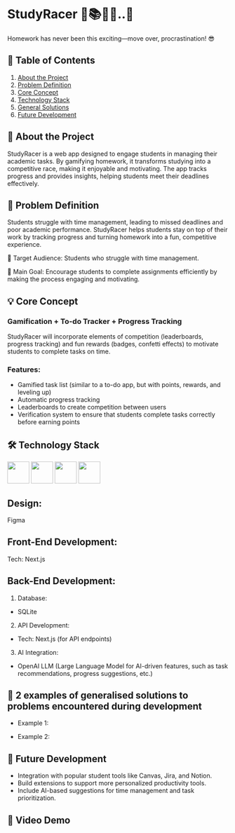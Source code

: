 # StudyRacer 🏁📚🐆💨..🐢 
Homework has never been this exciting—move over, procrastination! 😎
 
## 🔗 Table of Contents
1. [About the Project](#about-the-project)
2. [Problem Definition](#problem-definition)
3. [Core Concept](#core-concept)
4. [Technology Stack](#technology-stack)
5. [General Solutions](#general-solutions)
6. [Future Development](#future-development)


## 🔭 About the Project
StudyRacer is a web app designed to engage students in managing their academic tasks. By gamifying homework, it transforms studying into a competitive race, making it enjoyable and motivating. The app tracks progress and provides insights, helping students meet their deadlines effectively.

## 💭 Problem Definition
Students struggle with time management, leading to missed deadlines and poor academic performance. StudyRacer helps students stay on top of their work by tracking progress and turning homework into a fun, competitive experience.

👥 Target Audience: Students who struggle with time management.

🎯 Main Goal: Encourage students to complete assignments efficiently by making the process engaging and motivating.

## 💡 Core Concept
### Gamification + To-do Tracker + Progress Tracking
StudyRacer will incorporate elements of competition (leaderboards, progress tracking) and fun rewards (badges, confetti effects) to motivate students to complete tasks on time.

### Features:
- Gamified task list (similar to a to-do app, but with points, rewards, and leveling up)
- Automatic progress tracking
- Leaderboards to create competition between users
- Verification system to ensure that students complete tasks correctly before earning points


## 🛠 Technology Stack
<img src="https://github.com/marwin1991/profile-technology-icons/assets/136815194/82df4543-236b-4e45-9604-5434e3faab17" width="50" height="50" >
<img src="https://github.com/marwin1991/profile-technology-icons/assets/136815194/5f8c622c-c217-4649-b0a9-7e0ee24bd704" width="50" height="50" >
<img src="https://user-images.githubusercontent.com/25181517/183568594-85e280a7-0d7e-4d1a-9028-c8c2209e073c.png" width="50" height="50" >
<img src="https://user-images.githubusercontent.com/25181517/183859966-a3462d8d-1bc7-4880-b353-e2cbed900ed6.png" width="50" height="50" >


## Design:
Figma

## Front-End Development:
Tech: Next.js

## Back-End Development:
1. Database:

- SQLite

	
2. API Development:

- Tech: Next.js (for API endpoints)

3. AI Integration:

- OpenAI LLM (Large Language Model for AI-driven features, such as task recommendations, progress suggestions, etc.)


## 🚨 2 examples of generalised solutions to problems encountered during development

- Example 1:

- Example 2:

## 🚀 Future Development
- Integration with popular student tools like Canvas, Jira, and Notion.
- Build extensions to support more personalized productivity tools.
- Include AI-based suggestions for time management and task prioritization.


## 🎥 Video Demo




